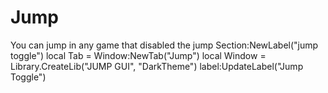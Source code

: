 # Jump
You can jump in any game that disabled the jump
Section:NewLabel("jump toggle")
local Tab = Window:NewTab("Jump")
local Window = Library.CreateLib("JUMP GUI", "DarkTheme")
label:UpdateLabel("Jump Toggle")
